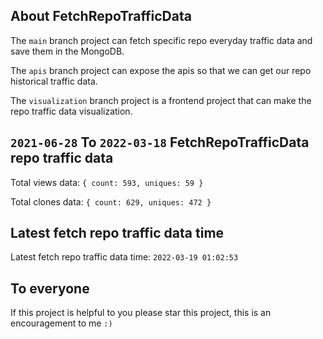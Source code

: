 ## About FetchRepoTrafficData

The `main` branch project can fetch specific repo everyday traffic data and save them in the MongoDB.

The `apis` branch project can expose the apis so that we can get our repo historical traffic data.

The `visualization` branch project is a frontend project that can make the repo traffic data visualization.

## `2021-06-28` To `2022-03-18` FetchRepoTrafficData repo traffic data

Total views data: `{ count: 593, uniques: 59 }`

Total clones data: `{ count: 629, uniques: 472 }`

## Latest fetch repo traffic data time

Latest fetch repo traffic data time: `2022-03-19 01:02:53`

## To everyone

If this project is helpful to you please star this project, this is an encouragement to me `:)`



